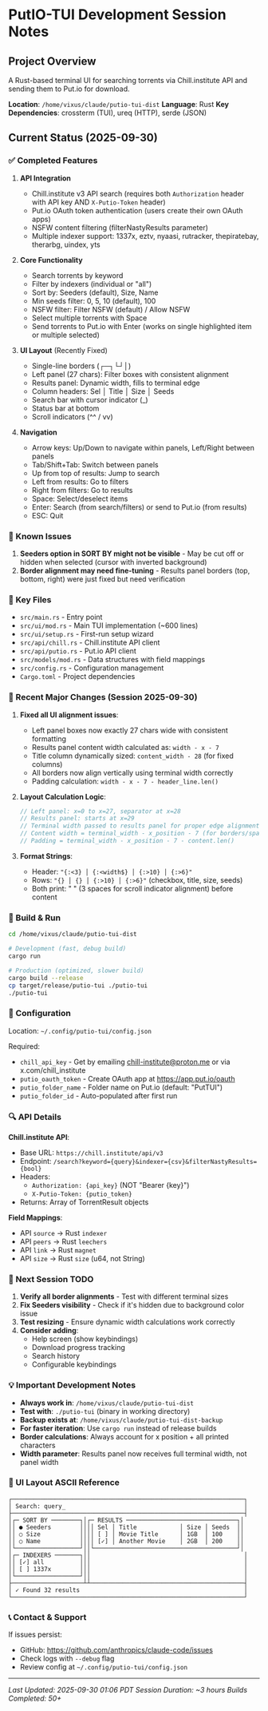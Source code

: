 # PutIO-TUI Development Session Notes

## Project Overview
A Rust-based terminal UI for searching torrents via Chill.institute API and sending them to Put.io for download.

**Location**: `/home/vixus/claude/putio-tui-dist`
**Language**: Rust
**Key Dependencies**: crossterm (TUI), ureq (HTTP), serde (JSON)

## Current Status (2025-09-30)

### ✅ Completed Features

1. **API Integration**
   - Chill.institute v3 API search (requires both `Authorization` header with API key AND `X-Putio-Token` header)
   - Put.io OAuth token authentication (users create their own OAuth apps)
   - NSFW content filtering (filterNastyResults parameter)
   - Multiple indexer support: 1337x, eztv, nyaasi, rutracker, thepiratebay, therarbg, uindex, yts

2. **Core Functionality**
   - Search torrents by keyword
   - Filter by indexers (individual or "all")
   - Sort by: Seeders (default), Size, Name
   - Min seeds filter: 0, 5, 10 (default), 100
   - NSFW filter: Filter NSFW (default) / Allow NSFW
   - Select multiple torrents with Space
   - Send torrents to Put.io with Enter (works on single highlighted item or multiple selected)

3. **UI Layout** (Recently Fixed)
   - Single-line borders (┌─┐└┘│)
   - Left panel (27 chars): Filter boxes with consistent alignment
   - Results panel: Dynamic width, fills to terminal edge
   - Column headers: Sel │ Title │ Size │ Seeds
   - Search bar with cursor indicator (_)
   - Status bar at bottom
   - Scroll indicators (^^ / vv)

4. **Navigation**
   - Arrow keys: Up/Down to navigate within panels, Left/Right between panels
   - Tab/Shift+Tab: Switch between panels
   - Up from top of results: Jump to search
   - Left from results: Go to filters
   - Right from filters: Go to results
   - Space: Select/deselect items
   - Enter: Search (from search/filters) or send to Put.io (from results)
   - ESC: Quit

### 🐛 Known Issues

1. **Seeders option in SORT BY might not be visible** - May be cut off or hidden when selected (cursor with inverted background)
2. **Border alignment may need fine-tuning** - Results panel borders (top, bottom, right) were just fixed but need verification

### 📁 Key Files

- `src/main.rs` - Entry point
- `src/ui/mod.rs` - Main TUI implementation (~600 lines)
- `src/ui/setup.rs` - First-run setup wizard
- `src/api/chill.rs` - Chill.institute API client
- `src/api/putio.rs` - Put.io API client
- `src/models/mod.rs` - Data structures with field mappings
- `src/config.rs` - Configuration management
- `Cargo.toml` - Project dependencies

### 🔧 Recent Major Changes (Session 2025-09-30)

1. **Fixed all UI alignment issues**:
   - Left panel boxes now exactly 27 chars wide with consistent formatting
   - Results panel content width calculated as: `width - x - 7`
   - Title column dynamically sized: `content_width - 28` (for fixed columns)
   - All borders now align vertically using terminal width correctly
   - Padding calculation: `width - x - 7 - header_line.len()`

2. **Layout Calculation Logic**:
   ```rust
   // Left panel: x=0 to x=27, separator at x=28
   // Results panel: starts at x=29
   // Terminal width passed to results panel for proper edge alignment
   // Content width = terminal_width - x_position - 7 (for borders/spacing)
   // Padding = terminal_width - x_position - 7 - content.len()
   ```

3. **Format Strings**:
   - Header: `"{:<3} │ {:<width$} │ {:>10} │ {:>6}"`
   - Rows: `"{} │ {} │ {:>10} │ {:>6}"` (checkbox, title, size, seeds)
   - Both print: "   " (3 spaces for scroll indicator alignment) before content

### 🚀 Build & Run

```bash
cd /home/vixus/claude/putio-tui-dist

# Development (fast, debug build)
cargo run

# Production (optimized, slower build)
cargo build --release
cp target/release/putio-tui ./putio-tui
./putio-tui
```

### 📝 Configuration

Location: `~/.config/putio-tui/config.json`

Required:
- `chill_api_key` - Get by emailing chill-institute@proton.me or via x.com/chill_institute
- `putio_oauth_token` - Create OAuth app at https://app.put.io/oauth
- `putio_folder_name` - Folder name on Put.io (default: "PutTUI")
- `putio_folder_id` - Auto-populated after first run

### 🔍 API Details

**Chill.institute API**:
- Base URL: `https://chill.institute/api/v3`
- Endpoint: `/search?keyword={query}&indexer={csv}&filterNastyResults={bool}`
- Headers:
  - `Authorization: {api_key}` (NOT "Bearer {key}")
  - `X-Putio-Token: {putio_token}`
- Returns: Array of TorrentResult objects

**Field Mappings**:
- API `source` → Rust `indexer`
- API `peers` → Rust `leechers`
- API `link` → Rust `magnet`
- API `size` → Rust `size` (u64, not String)

### 🎯 Next Session TODO

1. **Verify all border alignments** - Test with different terminal sizes
2. **Fix Seeders visibility** - Check if it's hidden due to background color issue
3. **Test resizing** - Ensure dynamic width calculations work correctly
4. **Consider adding**:
   - Help screen (show keybindings)
   - Download progress tracking
   - Search history
   - Configurable keybindings

### 💡 Important Development Notes

- **Always work in**: `/home/vixus/claude/putio-tui-dist`
- **Test with**: `./putio-tui` (binary in working directory)
- **Backup exists at**: `/home/vixus/claude/putio-tui-dist-backup`
- **For faster iteration**: Use `cargo run` instead of release builds
- **Border calculations**: Always account for x position + all printed characters
- **Width parameter**: Results panel now receives full terminal width, not panel width

### 🎨 UI Layout ASCII Reference

```
┌─────────────────────────────────────────────────────────────────┐
│ Search: query_                                                  │
├─────────────────────────────────────────────────────────────────┤
│┌─ SORT BY ────────┐│┌─ RESULTS ───────────────────────────────┐│
││ ● Seeders        ││││ Sel │ Title            │ Size │ Seeds  ││
││ ○ Size           ││││ [ ] │ Movie Title      │ 1GB  │ 100    ││
││ ○ Name           ││││ [✓] │ Another Movie    │ 2GB  │ 200    ││
│└──────────────────┘││└────────────────────────────────────────┘│
│┌─ INDEXERS ───────┐││                                           │
││ [✓] all          │││                                           │
││ [ ] 1337x        │││                                           │
│└──────────────────┘││                                           │
├────────────────────┴┴───────────────────────────────────────────┤
│ ✓ Found 32 results                                              │
└─────────────────────────────────────────────────────────────────┘
```

### 📞 Contact & Support

If issues persist:
- GitHub: https://github.com/anthropics/claude-code/issues
- Check logs with `--debug` flag
- Review config at `~/.config/putio-tui/config.json`

---
*Last Updated: 2025-09-30 01:06 PDT*
*Session Duration: ~3 hours*
*Builds Completed: 50+*